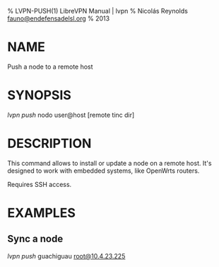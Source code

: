 % LVPN-PUSH(1) LibreVPN Manual | lvpn
% Nicolás Reynolds <fauno@endefensadelsl.org>
% 2013

# NAME

Push a node to a remote host


# SYNOPSIS

_lvpn push_ nodo user@host [remote tinc dir]


# DESCRIPTION

This command allows to install or update a node on a remote host.  It's
designed to work with embedded systems, like OpenWrts routers.

Requires SSH access.


# EXAMPLES

## Sync a node

_lvpn push_ guachiguau root@10.4.23.225

